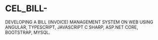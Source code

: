 # CEL_BILL-
DEVELOPING A BILL (INVOICE) MANAGEMENT SYSTEM ON WEB USING ANGULAR, TYPESCRIPT, JAVASCRIPT C SHARP, ASP.NET CORE, BOOTSTRAP, MYSQL.
